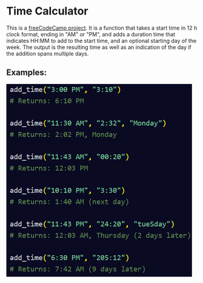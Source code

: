 # Time Calculator

This is a [freeCodeCamp project](https://www.freecodecamp.org/learn/scientific-computing-with-python/scientific-computing-with-python-projects/time-calculator). It is a function that takes a start time in 12 h clock format, ending in "AM" or "PM", and adds a duration time that indicates HH:MM to add to the start time, and an optional starting day of the week. The output is the resulting time as well as an indication of the day if the addition spans multiple days.

## Examples:

![Add_time function examples](image.png)
